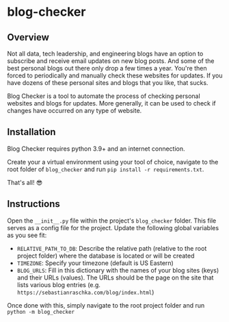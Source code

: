 # blog-checker

## Overview

Not all data, tech leadership, and engineering blogs have an option to subscribe and receive email updates on new blog posts. And some of the best personal blogs out there only drop a few times a year. You're then forced to periodically and manually check these websites for updates. If you have dozens of these personal sites and blogs that you like, that sucks.  

Blog Checker is a tool to automate the process of checking personal websites and blogs for updates. More generally,
it can be used to check if changes have occurred on any type of website.

## Installation

Blog Checker requires python 3.9+ and an internet connection.

Create your a virtual environment using your tool of choice, navigate to the root folder of
`blog_checker` and run `pip install -r requirements.txt`.

That's all! 😎

## Instructions

Open the `__init__.py` file within the project's `blog_checker` folder. This file serves as a
config file for the project. Update the following global variables as you see fit:

- `RELATIVE_PATH_TO_DB`: Describe the relative path (relative to the root project folder) where the database is located or will be created
- `TIMEZONE`: Specify your timezone (default is US Eastern)
- `BLOG_URLS`: Fill in this dictionary with the names of your blog sites (keys) and their URLs (values). The URLs should be the page on the site that lists various blog entries (e.g. `https://sebastianraschka.com/blog/index.html`)

Once done with this, simply navigate to the root project folder and run `python -m blog_checker`
